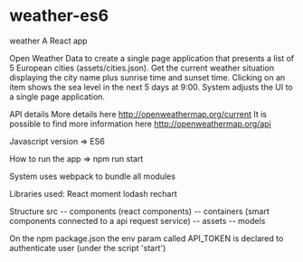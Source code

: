 # weather-es6

weather
A React app

Open Weather Data to create a single page application that presents a list of 5 European cities (assets/cities.json). Get the current weather situation displaying the city name plus sunrise time and sunset time. Clicking on an item shows the sea level in the next 5 days at 9:00. System adjusts the UI to a single page application.

API details More details here http://openweathermap.org/current It is possible to find more information here http://openweathermap.org/api

Javascript version => ES6

How to run the app => npm run start

System uses webpack to bundle all modules

Libraries used: React moment lodash rechart

Structure src -- components (react components) -- containers (smart components connected to a api request service) -- assets -- models

On the npm package.json the env param called API_TOKEN is declared to authenticate user (under the script 'start')
